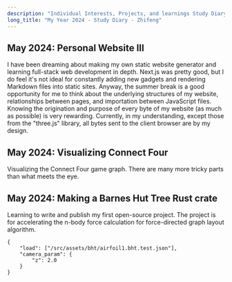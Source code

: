 ```yaml
---
description: "Individual Interests, Projects, and learnings Study Diary."
long_title: "My Year 2024 - Study Diary - Zhifeng"
---
```


## May 2024: Personal Website III

I have been dreaming about making my own static website generator and learning full-stack web development in depth. Next.js was pretty good, but I do feel it's not ideal for constantly adding new gadgets and rendering Markdown files into static sites. Anyway, the summer break is a good opportunity for me to think about the underlying structures of my website, relationships between pages, and importation between JavaScript files. Knowing the origination and purpose of every byte of my website (as much as possible) is very rewarding. Currently, in my understanding, except those from the "three.js" library, all bytes sent to the client browser are by my design.

## May 2024: Visualizing Connect Four

Visualizing the Connect Four game graph. There are many more tricky parts than what meets the eye.

## May 2024: Making a Barnes Hut Tree Rust crate

Learning to write and publish my first open-source project. The project is for accelerating the n-body force calculation for force-directed graph layout algorithm.

```json#graph
{
    "load": ["/src/assets/bht/airfoil1.bht.test.json"],
    "camera_param": {
        "z": 2.0
    }
}
```
